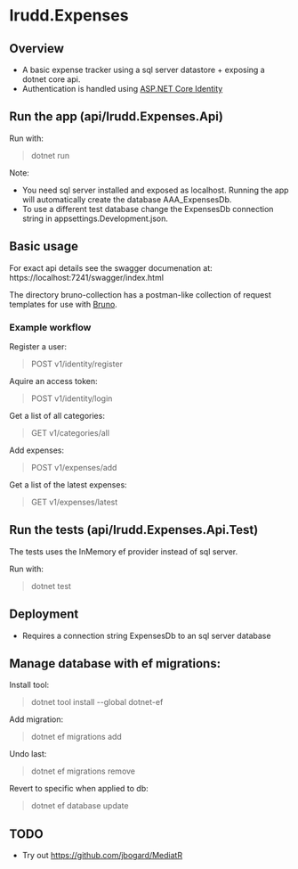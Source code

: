 # Irudd.Expenses

## Overview
- A basic expense tracker using a sql server datastore + exposing a dotnet core api.
- Authentication is handled using [ASP.NET Core Identity](https://learn.microsoft.com/en-us/aspnet/core/security/authentication/identity?view=aspnetcore-8.0)

## Run the app (api/Irudd.Expenses.Api)

Run with:
> dotnet run

Note:
- You need sql server installed and exposed as localhost. Running the app will automatically create the database AAA_ExpensesDb.
- To use a different test database change the ExpensesDb connection string in appsettings.Development.json.

## Basic usage

For exact api details see the swagger documenation at:
https://localhost:7241/swagger/index.html

The directory bruno-collection has a postman-like collection of request templates for use with [Bruno](https://www.usebruno.com/).

### Example workflow

Register a user:
> POST v1/identity/register

Aquire an access token:
> POST v1/identity/login

Get a list of all categories:
> GET v1/categories/all

Add expenses:
> POST v1/expenses/add

Get a list of the latest expenses:
> GET v1/expenses/latest

## Run the tests (api/Irudd.Expenses.Api.Test)

The tests uses the InMemory ef provider instead of sql server.

Run with:
> dotnet test

## Deployment

- Requires a connection string ExpensesDb to an sql server database

## Manage database with ef migrations:

Install tool:

> dotnet tool install --global dotnet-ef

Add migration:
> dotnet ef migrations add <name>

Undo last:
> dotnet ef migrations remove

Revert to specific when applied to db:
> dotnet ef database update <target after>

## TODO

- Try out https://github.com/jbogard/MediatR
